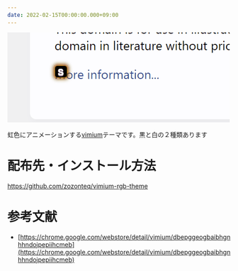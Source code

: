 ```yaml
---
date: 2022-02-15T00:00:00.000+09:00
---
```

![](../attachments/rgbblack.gif)

虹色にアニメーションする[vimium](../DB/Software/Software_DATA/vimium.md)テーマです。黒と白の２種類あります
# 配布先・インストール方法
https://github.com/zozonteq/vimium-rgb-theme

# 参考文献
- [https://chrome.google.com/webstore/detail/vimium/dbepggeogbaibhgnhhndojpepiihcmeb](https://chrome.google.com/webstore/detail/vimium/dbepggeogbaibhgnhhndojpepiihcmeb)